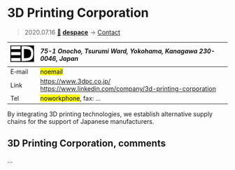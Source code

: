 # 3D Printing Corporation
> 2020.07.16 **[🚀](../index/index.md) [despace](index.md)** → [Contact](contact.md)

|[![](f/contact/3d_printing_corp_logo1_thumb.png)](f/contact/3d_printing_corp_logo1.png)|*75-1 Onocho, Tsurumi Ward, Yokohama, Kanagawa 230-0046, Japan*|
|:--|:--|
|E‑mail| <mark>noemail</mark> |
|Link| <https://www.3dpc.co.jp/><br> <https://www.linkedin.com/company/3d-printing-corporation> |
|Tel| <mark>noworkphone</mark>, fax: … |

By integrating 3D printing technologies, we establish alternative supply chains for the support of Japanese manufacturers.

<p style="page-break-after:always"> </p>

## 3D Printing Corporation, comments

…

